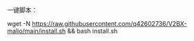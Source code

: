 一键脚本：

wget -N https://raw.githubusercontent.com/q42602736/V2BX-malio/main/install.sh && bash install.sh
